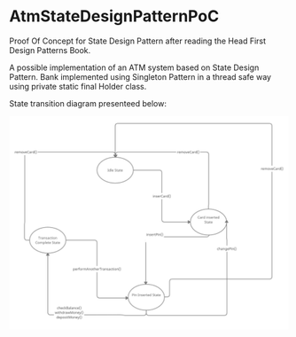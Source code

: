 # AtmStateDesignPatternPoC
Proof Of Concept for State Design Pattern after reading the Head First Design Patterns Book.

A possible implementation of an ATM system based on State Design Pattern. Bank implemented using Singleton Pattern in a thread safe way using private static final Holder class.

State transition diagram presenteed below:

![Alt text](https://github.com/hasdarius/AtmStateDesignPatternPoC/blob/master/AtmStateTransitionDiagram.png?raw=true "StateTransitionDiagram")

